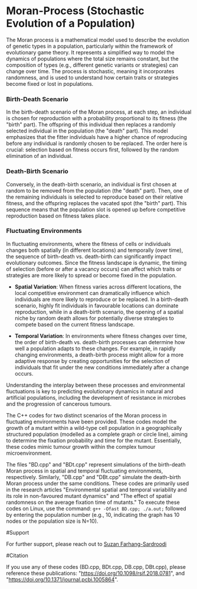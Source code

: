 # Moran-Process (Stochastic Evolution of a Population)
The Moran process is a mathematical model used to describe the evolution of genetic types in a population, particularly within the framework of evolutionary game theory. It represents a simplified way to model the dynamics of populations where the total size remains constant, but the composition of types (e.g., different genetic variants or strategies) can change over time. The process is stochastic, meaning it incorporates randomness, and is used to understand how certain traits or strategies become fixed or lost in populations.

### Birth-Death Scenario

In the birth-death scenario of the Moran process, at each step, an individual is chosen for reproduction with a probability proportional to its fitness (the "birth" part). The offspring of this individual then replaces a randomly selected individual in the population (the "death" part). This model emphasizes that the fitter individuals have a higher chance of reproducing before any individual is randomly chosen to be replaced. The order here is crucial: selection based on fitness occurs first, followed by the random elimination of an individual.

### Death-Birth Scenario

Conversely, in the death-birth scenario, an individual is first chosen at random to be removed from the population (the "death" part). Then, one of the remaining individuals is selected to reproduce based on their relative fitness, and the offspring replaces the vacated spot (the "birth" part). This sequence means that the population slot is opened up before competitive reproduction based on fitness takes place.

### Fluctuating Environments

In fluctuating environments, where the fitness of cells or individuals changes both spatially (in different locations) and temporally (over time), the sequence of birth-death vs. death-birth can significantly impact evolutionary outcomes. Since the fitness landscape is dynamic, the timing of selection (before or after a vacancy occurs) can affect which traits or strategies are more likely to spread or become fixed in the population.

- **Spatial Variation**: When fitness varies across different locations, the local competitive environment can dramatically influence which individuals are more likely to reproduce or be replaced. In a birth-death scenario, highly fit individuals in favourable locations can dominate reproduction, while in a death-birth scenario, the opening of a spatial niche by random death allows for potentially diverse strategies to compete based on the current fitness landscape.

- **Temporal Variation**: In environments where fitness changes over time, the order of birth-death vs. death-birth processes can determine how well a population adapts to these changes. For example, in rapidly changing environments, a death-birth process might allow for a more adaptive response by creating opportunities for the selection of individuals that fit under the new conditions immediately after a change occurs.

Understanding the interplay between these processes and environmental fluctuations is key to predicting evolutionary dynamics in natural and artificial populations, including the development of resistance in microbes and the progression of cancerous tumours.

The C++ codes for two distinct scenarios of the Moran process in fluctuating environments have been provided. These codes model the growth of a mutant within a wild-type cell population in a geographically structured population (modelled as a complete graph or circle line),  aiming to determine the fixation probability and time for the mutant. Essentially, these codes mimic tumour growth within the complex tumour microenvironment. 

The files "BD.cpp" and "BDt.cpp" represent simulations of the birth-death Moran process in spatial and temporal fluctuating environments, respectively. 
Similarly, "DB.cpp" and "DBt.cpp" simulate the death-birth Moran process under the same conditions. 
These codes are primarily used in the research articles "Environmental spatial and temporal variability and its role in non-favoured mutant dynamics" 
and "The effect of spatial randomness on the average fixation time of mutants." 
To execute these codes on Linux, use the command: `g++ -Ofast BD.cpp; ./a.out;` followed by 
entering the population number (e.g., 10, indicating the graph has 10 nodes or the population size is N=10).

#Support

For further support, please reach out to [Suzan Farhang-Sardroodi](https://www.suzanfarhangsardroodi.com/)

#Citation

If you use any of these codes (BD.cpp, BDt.cpp, DB.cpp, DBt.cpp), please reference these publications: "https://doi.org/10.1098/rsif.2018.0781", and "https://doi.org/10.1371/journal.pcbi.1005864".

